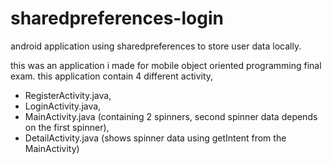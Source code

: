 # sharedpreferences-login
android application using sharedpreferences to store user data locally.

this was an application i made for mobile object oriented programming final exam.
this application contain 4 different activity,
- RegisterActivity.java,
- LoginActivity.java,
- MainActivity.java (containing 2 spinners, second spinner data depends on the first spinner),
- DetailActivity.java (shows spinner data using getIntent from the MainActivity)
